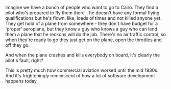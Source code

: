 
Imagine we have a bunch of people who want to go to Cairo. They find a pilot who's prepared to fly them there - he doesn't have any formal flying qualifications but he's flown, like, loads of times and not killed anyone yet. They get hold of a plane from somewhere - they don't have budget for a 'proper' aeroplane, but they know a guy who knows a guy who can lend them a plane that he reckons will do the job. There's no air traffic control, so when they're ready to go they just get on the plane, open the throttles and off they go.

And when the plane crashes and kills everybody on board, it's clearly the pilot's fault, right? 

This is pretty much how commercial aviation worked until the mid 1930s. And it's frighteningly reminiscent of how a lot of software development happens today.
